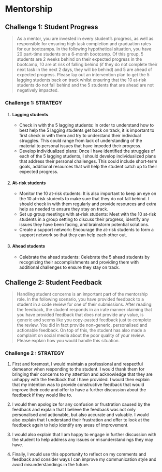 # Mentorship

## Challenge 1: Student Progress

> As a mentor, you are invested in every student’s progress, as well as
> responsible for ensuring high task completion and graduation rates for our
> bootcamps.
> In the following hypothetical situation, you have 20 part-time students on
> a 6-month bootcamp. Of this group, 5 students are 2 weeks behind on
> their expected progress in the bootcamp, 10 are at risk of falling behind (if
> they do not complete their next task in the next 2 days, they will be behind)
> and 5 are ahead of expected progress. Please lay out an intervention plan
> to get the 5 lagging students back on track whilst ensuring that the 10
> at-risk students do not fall behind and the 5 students that are ahead are
> not negatively impacted.

### Challenge 1: STRATEGY

1.  #### Lagging students
    - Check in with the 5 lagging students: In order to understand how to best help the 5 lagging students get back on
      track, it is important to first check in with them and try to understand their individual struggles. This could
      range
      from lack of understanding of the material to personal issues that have impeded their progress.
    - Develop individualized plans: Once I have identified the struggles of each of the 5 lagging students, I should
      develop individualized plans that address their personal challenges. This could include short-term goals,
      additional
      resources that will help the student catch up to their expected progress.

2. #### At-risk students
    - Monitor the 10 at-risk students: It is also important to keep an eye on the 10 at-risk students to make sure that
      they do not fall behind. I should check in with them regularly and provide resources and extra help as needed to
      ensure they stay on track.
    - Set up group meetings with at-risk students: Meet with the 10 at-risk students in a group setting to discuss their
      progress, identify any issues they have been facing, and brainstorm potential solutions.
    - Create a support network: Encourage the at-risk students to form a support network so that they can help each
      other out.

3.  #### Ahead students
    - Celebrate the ahead students: Celebrate the 5 ahead students by recognizing their accomplishments and providing
      them with additional challenges to ensure they stay on track.

## Challenge 2: Student Feedback

> Handling student concerns is an important part of the mentorship role.
> In the following scenario, you have provided feedback to a student in a
> code review for one of their submissions. After reading the feedback, the
> student responds in an irate manner claiming that you have provided
> feedback that does not provide any value, is generic and seems like you
> copy-pasted feedback just to complete the review. You did in fact provide
> non-generic, personalised and actionable feedback. On top of this, the
> student has also made a complaint on social media about the poor quality
> of your review. Please explain how you would handle this situation.

### Challenge 2 : STRATEGY

1. First and foremost, I would maintain a professional and respectful demeanor when responding to the student. I would
   thank them for bringing their concerns to my attention and acknowledge that they are unhappy with the feedback that I
   have provided. I would then explain that my intention was to provide constructive feedback that would improve their
   code and offer to have a further discussion about the feedback if they would like to.

2. I would then apologize for any confusion or frustration caused by the feedback and explain that I believe the
   feedback was not only personalised and actionable, but also accurate and valuable. I would also explain that I
   understand their frustration and offer to look at the feedback again to help identify any areas of improvement.

3. I would also explain that I am happy to engage in further discussion with the student to help address any
   issues or misunderstandings they may have.

4. Finally, I would use this opportunity to reflect on my comments and feedback and consider ways I can improve my
   communication style and avoid misunderstandings in the future.

